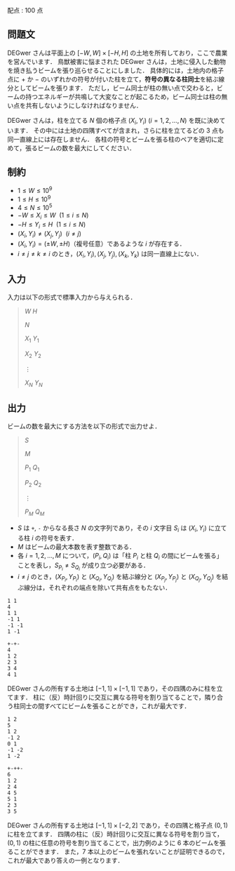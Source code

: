 配点 : $100$ 点

## 問題文

DEGwer さんは平面上の $[-W, W] \times [-H, H]$ の土地を所有しており，ここで農業を営んでいます．
鳥獣被害に悩まされた DEGwer さんは，土地に侵入した動物を焼き払うビームを張り巡らせることにしました．
具体的には，土地内の格子点に $+$ か $-$ のいずれかの符号が付いた柱を立て，**符号の異なる柱同士**を結ぶ線分としてビームを張ります．
ただし，ビーム同士が柱の無い点で交わると，ビームの持つエネルギーが共鳴して大変なことが起こるため，ビーム同士は柱の無い点を共有しないようにしなければなりません．

DEGwer さんは，柱を立てる $N$ 個の格子点 $(X_i, Y_i) \ (i = 1, 2, \dots, N)$ を既に決めています．
その中には土地の四隅すべてが含まれ，さらに柱を立てるどの $3$ 点も同一直線上には存在しません．
各柱の符号とビームを張る柱のペアを適切に定めて，張るビームの数を最大にしてください．

## 制約

- $1 \le W \le 10^9$
- $1 \le H \le 10^9$
- $4 \le N \le 10^5$
- $-W \le X_i \le W \ \ (1 \leq i \leq N)$
- $-H \le Y_i \le H \ \ (1 \leq i \leq N)$
- $(X_i, Y_i) \neq (X_j, Y_j) \ \ (i \neq j)$
- $(X_i, Y_i) = (\pm W, \pm H)$（複号任意）であるような $i$ が存在する．
- $i \neq j \neq k \neq i$ のとき，$(X_i, Y_i), (X_j, Y_j), (X_k, Y_k)$ は同一直線上にない．

## 入力

入力は以下の形式で標準入力から与えられる．

> $W \ H$
> 
> $N$
> 
> $X_1 \ Y_1$
> 
> $X_2 \ Y_2$
> 
> $\vdots$
> 
> $X_N \ Y_N$

## 出力

ビームの数を最大にする方法を以下の形式で出力せよ．

> $S$
> 
> $M$
> 
> $P_1 \ Q_1$
> 
> $P_2 \ Q_2$
> 
> $\vdots$
> 
> $P_M \ Q_M$

- $S$ は `+`, `-` からなる長さ $N$ の文字列であり，その $i$ 文字目 $S_i$ は $(X_i, Y_i)$ に立てる柱 $i$ の符号を表す．
- $M$ はビームの最大本数を表す整数である．
- 各 $i = 1, 2, \dots, M$ について，$(P_i, Q_i)$ は「柱 $P_i$ と柱 $Q_i$ の間にビームを張る」ことを表し，$S_{P_i} \neq S_{Q_i}$ が成り立つ必要がある．
- $i \neq j$ のとき，$(X_{P_i}, Y_{P_i})$ と $(X_{Q_i}, Y_{Q_i})$ を結ぶ線分と $(X_{P_j}, Y_{P_j})$ と $(X_{Q_j}, Y_{Q_j})$ を結ぶ線分は，それぞれの端点を除いて共有点をもたない．

```input1
1 1
4
1 1
-1 1
-1 -1
1 -1
```

```output1
+-+-
4
1 2
2 3
3 4
4 1
```

DEGwer さんの所有する土地は $[-1, 1] \times [-1, 1]$ であり，その四隅のみに柱を立てます．
柱に（反）時計回りに交互に異なる符号を割り当てることで，隣り合う柱同士の間すべてにビームを張ることができ，これが最大です．

```input2
1 2
5
1 2
-1 2
0 1
-1 -2
1 -2
```

```output2
+-++-
6
1 2
2 4
4 5
5 1
2 3
3 5
```

DEGwer さんの所有する土地は $[-1, 1] \times [-2, 2]$ であり，その四隅と格子点 $(0, 1)$ に柱を立てます．
四隅の柱に（反）時計回りに交互に異なる符号を割り当て，$(0, 1)$ の柱に任意の符号を割り当てることで，出力例のように $6$ 本のビームを張ることができます．
また，$7$ 本以上のビームを張れないことが証明できるので，これが最大であり答えの一例となります．